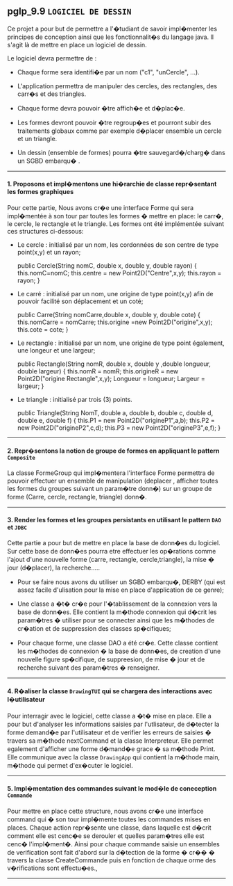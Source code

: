 ## pglp_9.9 `LOGICIEL DE DESSIN`
Ce projet a pour but de permettre a l'�tudiant de savoir impl�menter les principes de conception ainsi que les fonctionnalit�s du langage java. Il s'agit là de mettre en place un logiciel de dessin.

Le logiciel devra permettre de :

* Chaque forme sera identifi�e par un nom ("c1", "unCercle", ...).  


* L'application permettra de manipuler des cercles, des rectangles, des carr�s et des triangles.  


* Chaque forme devra pouvoir �tre affich�e et d�plac�e.  


* Les formes devront pouvoir �tre regroup�es et pourront subir des traitements globaux comme par exemple d�placer ensemble un cercle et un triangle.  


* Un dessin (ensemble de formes) pourra �tre sauvegard�/charg� dans un SGBD embarqu� .  




<hr>

#### 1. Proposons et impl�mentons une hi�rarchie de classe repr�sentant les formes graphiques  
Pour cette partie, Nous avons cr�e une interface Forme qui sera impl�mentée à son tour par toutes les formes � mettre en place: le carr�, le cercle, le rectangle et le triangle. Les formes ont été implémentée suivant ces structures ci-dessous:  

* Le cercle : initialisé par un nom, les cordonnées de son centre de type point(x,y) et un rayon;  
    
    public Cercle(String nomC, double x, double y, double rayon) {
		this.nomC=nomC;
		this.centre = new Point2D("Centre",x,y);
		this.rayon = rayon;
	}
  

* Le carré : initialisé par un nom, une origine de type point(x,y) afin de pouvoir facilité son déplacement et un coté; 
    
    
    public Carre(String nomCarre,double x, double y, double cote) {
		this.nomCarre = nomCarre;
		this.origine =new Point2D("origine",x,y);
		this.cote = cote;
	} 
  

* Le rectangle : initialisé par un nom, une origine de type point également, une longeur et une largeur;
    
    public Rectangle(String nomR, double x, double y ,double longueur, double largeur) {
		this.nomR = nomR;
		this.origineR = new Point2D("origine Rectangle",x,y);
		Longueur = longueur;
		Largeur = largeur;
	}  
 

* Le triangle : initialisé par trois (3) points. 
    
    public Triangle(String NomT, double a, double b, double c, double d, double e, double f) {
		this.P1 = new Point2D("origineP1",a,b);
		this.P2 = new Point2D("origineP2",c,d);
		this.P3 = new Point2D("origineP3",e,f);
	} 
  


<hr>

#### 2. Repr�sentons la notion de groupe de formes en appliquant le pattern `Composite`
La classe FormeGroup qui impl�mentera l'interface Forme permettra de pouvoir effectuer un ensemble de manipulation (deplacer , afficher toutes les formes du groupes suivant un param�tre donn�) sur un groupe de forme (Carre, cercle, rectangle, triangle) donn�.   


<hr>

#### 3. Render les formes et les groupes persistants en utilisant le pattern `DAO` et `JDBC`
Cette partie a pour but de mettre en place la base de donn�es du logiciel. Sur cette base de donn�es pourra etre effectuer les op�rations comme l'ajout d'une nouvelle forme (carre, rectangle, cercle,triangle), la mise � jour (d�placer), la recherche.....

* Pour se faire nous avons du utiliser un SGBD embarqu�, DERBY (qui est assez facile d'ulisation pour la mise  en place d'application de ce genre);  


* Une classe a �t� cr�e pour l'�tablissement de la connexion vers la base de donn�es. Elle contient la m�thode connexion qui d�crit les param�tres � utiliser pour se connecter ainsi que les m�thodes de cr�ation et de suppression des classes sp�cifiques;   


* Pour chaque forme, une classe DAO a été cr�e. Cette classe contient les m�thodes de connexion � la base de donn�es, de creation d'une nouvelle figure sp�cifique, de suppreesion, de mise � jour et de recherche suivant des param�tres  � renseigner.  


<hr>

#### 4. R�aliser la classe `DrawingTUI` qui se chargera des interactions avec l�utilisateur

Pour interragir avec le logiciel, cette classe a �t� mise en place. Elle a pour but d'analyser les informations saisies par l'utlisateur, de d�tecter la forme demand�e par l'utilisateur et de verifier les erreurs de saisies � travers sa m�thode nextCommand et la classe Interpreteur. Elle permet egalement d'afficher une forme d�mand�e grace � sa m�thode Print.
Elle communique avec la classe `DrawingApp` qui contient la m�thode main, m�thode qui permet d'ex�cuter le logiciel.

<hr>

#### 5. Impl�mentation des commandes suivant le mod�le de coneception `Commande`
Pour mettre en place cette structure, nous avons cr�e une interface command qui � son tour impl�mente toutes les commandes mises en places. Chaque action repr�sente une classe, dans laquelle est d�crit comment elle est cenc�e se derouler et quelles param�tres elle est cenc� l'impl�ment�.
Ainsi pour chaque commande saisie un ensembles de verification sont fait d'abord sur la d�tection de la forme � cr�� � travers la classe CreateCommande puis en fonction de chaque orme des v�rifications sont effectu�es.,

<hr>





